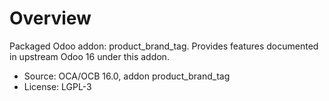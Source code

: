 # Overview

Packaged Odoo addon: product_brand_tag. Provides features documented in upstream Odoo 16 under this addon.

- Source: OCA/OCB 16.0, addon product_brand_tag
- License: LGPL-3
